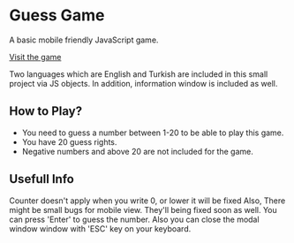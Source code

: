 # Guess Game

A basic mobile friendly JavaScript game.

[Visit the game](emrahhcan.github.io/guessgame)

Two languages which are English and Turkish are included in this small project via JS objects.
In addition, information window is included as well.

## How to Play?

* You need to guess a number between 1-20 to be able to play this game.
* You have 20 guess rights.
* Negative numbers and above 20 are not included for the game.

## Usefull Info

Counter doesn't apply when you write 0, or lower it will be fixed 
Also, There might be small bugs for mobile view. They'll being fixed soon as well.
You can press 'Enter' to guess the number. Also you can close the modal window window with 'ESC' key on your keyboard.
